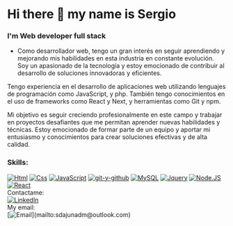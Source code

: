 # Hi there 👋 my name is Sergio
### I'm Web developer full stack
- Como desarrollador web, tengo un gran interés en seguir aprendiendo y mejorando mis habilidades en esta industria en constante evolución. Soy un apasionado de la tecnología y estoy emocionado de contribuir al desarrollo de soluciones innovadoras y eficientes.

Tengo experiencia en el desarrollo de aplicaciones web utilizando lenguajes de programación como JavaScript, y php. También tengo conocimientos en el uso de frameworks como React y Next, y herramientas como Git y npm.

Mi objetivo es seguir creciendo profesionalmente en este campo y trabajar en proyectos desafiantes que me permitan aprender nuevas habilidades y técnicas. Estoy emocionado de formar parte de un equipo y aportar mi entusiasmo y conocimientos para crear soluciones efectivas y de alta calidad.


### Skills:
[![Html](https://img.shields.io/badge/Html-101010?style=flat&logo=css&logoColor=white&labelColor=101010)]()
[![Css](https://img.shields.io/badge/Css-101010?style=flat&logo=css&logoColor=white&labelColor=101010)]()
[![JavaScript](https://img.shields.io/badge/JavaScript-F7DF1E?style=flat&logo=javascript&logoColor=white&labelColor=101010)]()
[![git-y-github](https://img.shields.io/badge/git-101010?style=flat&logo=css&logoColor=white&labelColor=101010)]()
[![MySQL](https://img.shields.io/badge/MySQL-4479A1?style=flat&logo=mysql&logoColor=white&labelColor=101010)]()
[![Jquery](https://img.shields.io/badge/Jquery-101010?style=flat&logo=css&logoColor=white&labelColor=101010)]()
[![Node.JS](https://img.shields.io/badge/Node.JS-339933?style=flat&logo=node.js&logoColor=white&labelColor=101010)]()
[![React](https://img.shields.io/badge/React-101010?style=flat&logo=css&logoColor=white&labelColor=101010)]()
<br>
Contactame: 
<br>
[![LinkedIn](https://img.shields.io/badge/LinkedIn-Sergio_Daniel_Arriga_Juarez-0077B5?style=for-the-badge&logo=linkedin&logoColor=white&labelColor=101010)](https://www.linkedin.com/in/sergio-daniel-arriaga-juarez-7712711b0/)
<br>
My email: 
<br>
[![Email](https://img.shields.io/badge/sdajunadm@outlook.com-email_personal_(respuesta_lenta)-D14836?style=for-the-badge&logo=gmail&logoColor=white&labelColor=101010)](mailto:sdajunadm@outlook.com)

